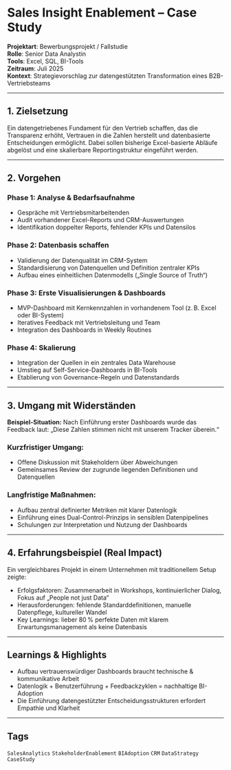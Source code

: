 # Sales Insight Enablement – Case Study

**Projektart**: Bewerbungsprojekt / Fallstudie  
**Rolle**: Senior Data Analystin  
**Tools**: Excel, SQL, BI-Tools  
**Zeitraum**: Juli 2025  
**Kontext**: Strategievorschlag zur datengestützten Transformation eines B2B-Vertriebsteams

---

## 1. Zielsetzung

Ein datengetriebenes Fundament für den Vertrieb schaffen, das die Transparenz erhöht, Vertrauen in die Zahlen herstellt und datenbasierte Entscheidungen ermöglicht. Dabei sollen bisherige Excel-basierte Abläufe abgelöst und eine skalierbare Reportingstruktur eingeführt werden.

---

## 2. Vorgehen

### Phase 1: Analyse & Bedarfsaufnahme
- Gespräche mit Vertriebsmitarbeitenden
- Audit vorhandener Excel-Reports und CRM-Auswertungen
- Identifikation doppelter Reports, fehlender KPIs und Datensilos

### Phase 2: Datenbasis schaffen
- Validierung der Datenqualität im CRM-System
- Standardisierung von Datenquellen und Definition zentraler KPIs
- Aufbau eines einheitlichen Datenmodells („Single Source of Truth“)

### Phase 3: Erste Visualisierungen & Dashboards
- MVP-Dashboard mit Kernkennzahlen in vorhandenem Tool (z. B. Excel oder BI-System)
- Iteratives Feedback mit Vertriebsleitung und Team
- Integration des Dashboards in Weekly Routines

### Phase 4: Skalierung
- Integration der Quellen in ein zentrales Data Warehouse
- Umstieg auf Self-Service-Dashboards in BI-Tools
- Etablierung von Governance-Regeln und Datenstandards

---

## 3. Umgang mit Widerständen

**Beispiel-Situation:** Nach Einführung erster Dashboards wurde das Feedback laut: „Diese Zahlen stimmen nicht mit unserem Tracker überein.“

### Kurzfristiger Umgang:
- Offene Diskussion mit Stakeholdern über Abweichungen
- Gemeinsames Review der zugrunde liegenden Definitionen und Datenquellen

### Langfristige Maßnahmen:
- Aufbau zentral definierter Metriken mit klarer Datenlogik
- Einführung eines Dual-Control-Prinzips in sensiblen Datenpipelines
- Schulungen zur Interpretation und Nutzung der Dashboards

---

## 4. Erfahrungsbeispiel (Real Impact)

Ein vergleichbares Projekt in einem Unternehmen mit traditionellem Setup zeigte:
- Erfolgsfaktoren: Zusammenarbeit in Workshops, kontinuierlicher Dialog, Fokus auf „People not just Data“
- Herausforderungen: fehlende Standarddefinitionen, manuelle Datenpflege, kultureller Wandel
- Key Learnings: lieber 80 % perfekte Daten mit klarem Erwartungsmanagement als keine Datenbasis

---

## Learnings & Highlights

- Aufbau vertrauenswürdiger Dashboards braucht technische & kommunikative Arbeit
- Datenlogik + Benutzerführung + Feedbackzyklen = nachhaltige BI-Adoption
- Die Einführung datengestützter Entscheidungsstrukturen erfordert Empathie und Klarheit

---

## Tags

`SalesAnalytics` `StakeholderEnablement` `BIAdoption` `CRM` `DataStrategy` `CaseStudy`